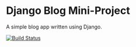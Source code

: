 # Django Blog Mini-Project

A simple blog app written using Django.

[![Build Status](https://travis-ci.org/Deirdre18/Blog-all-about-it-django-project.svg?branch=master)](https://travis-ci.org/Deirdre18/Blog-all-about-it-django-project)
